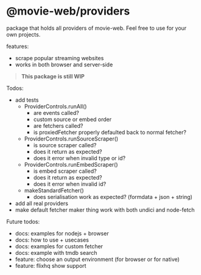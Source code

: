 # @movie-web/providers

package that holds all providers of movie-web.
Feel free to use for your own projects.

features:
 - scrape popular streaming websites
 - works in both browser and server-side

> **This package is still WIP**

Todos:
 - add tests
   - ProviderControls.runAll()
     - are events called?
     - custom source or embed order
     - are fetchers called?
     - is proxiedFetcher properly defaulted back to normal fetcher?
   - ProviderControls.runSourceScraper()
     - is source scraper called?
     - does it return as expected?
     - does it error when invalid type or id?
   - ProviderControls.runEmbedScraper()
     - is embed scraper called?
     - does it return as expected?
     - does it error when invalid id?
   - makeStandardFetcher()
     - does serialisation work as expected? (formdata + json + string)
 - add all real providers
 - make default fetcher maker thing work with both undici and node-fetch

Future todos:
 - docs: examples for nodejs + browser
 - docs: how to use + usecases
 - docs: examples for custom fetcher
 - docs: example with tmdb search
 - feature: choose an output environment (for browser or for native)
 - feature: flixhq show support
